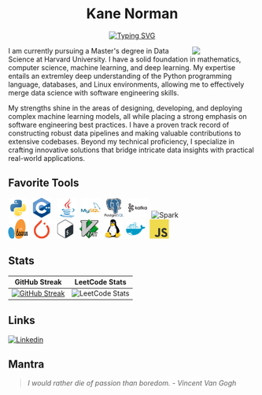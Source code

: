 <h1 align="center">Kane Norman</h1>

<p align="center">
  <!-- Typing SVG by DenverCoder1 - https://github.com/DenverCoder1/readme-typing-svg -->
<a href="https://git.io/typing-svg"><img src="https://readme-typing-svg.demolab.com?font=Fira+Code&size=25&pause=1000&center=true&vCenter=true&random=false&width=435&lines=Full+Stack+Machine+Learning" alt="Typing SVG" /></a>
</p>
<img src="https://seeklogo.com/images/H/harvard-university-logo-D7CC65EE30-seeklogo.com.png" align="right" style="width: 130px; vertical-align: top;">


<p>
I am currently pursuing a Master's degree in Data Science at Harvard University. I have a solid foundation in mathematics, computer science, machine learning, and deep learning. My expertise entails an extremley deep understanding of the Python programming language, databases, and Linux environments, allowing me to effectively merge data science with software engineering skills. </p>

<p>My strengths shine in the areas of designing, developing, and deploying complex machine learning models, all while placing a strong emphasis on software engineering best practices. I have a proven track record of constructing robust data pipelines and making valuable contributions to extensive codebases. Beyond my technical proficiency, I specialize in crafting innovative solutions that bridge intricate data insights with practical real-world applications.
</p>


  
## Favorite Tools

<div>
<img src="https://github.com/devicons/devicon/blob/master/icons/python/python-original.svg" title="Python" alt="Python" width="40" height="40"/>&nbsp;
<img src="https://github.com/devicons/devicon/blob/master/icons/cplusplus/cplusplus-original.svg" alt="cplusplus" width="40" height="40"/> &nbsp;
<img src="https://github.com/devicons/devicon/blob/master/icons/java/java-original.svg" title="Java" alt="Java" width="40" height="40"/>&nbsp;
<img src="https://github.com/devicons/devicon/blob/master/icons/mysql/mysql-original-wordmark.svg" title="MySQL" alt="MySQL" width="40" height="40"/>&nbsp;
<img src="https://github.com/devicons/devicon/blob/master/icons/postgresql/postgresql-original-wordmark.svg" title="Postgres" alt="PSQL" width="40" height="40"/>&nbsp;
<img src="https://github.com/devicons/devicon/blob/master/icons/apachekafka/apachekafka-original-wordmark.svg" title="Kafka" alt="Kafka" width="40" height="40"/>&nbsp;
  <img src="https://upload.wikimedia.org/wikipedia/commons/f/f3/Apache_Spark_logo.svg" title="Spark" alt="Spark" width="40" height="40"/>&nbsp;
  <br>
<img src="https://github.com/scikit-learn/scikit-learn/blob/main/doc/logos/scikit-learn-logo-without-subtitle.svg" title="sklearn" alt="sklearn" width="40" height="40"/>&nbsp;
<img src="https://github.com/devicons/devicon/blob/master/icons/pytorch/pytorch-original.svg" title="PyTorch" alt="PyTorch" width="40" height="40"/>&nbsp;
<img src="https://github.com/devicons/devicon/blob/master/icons/bash/bash-original.svg" title="Bash" alt="Bash" width="40" height="40"/>&nbsp;
<img src="https://github.com/devicons/devicon/blob/master/icons/vim/vim-original.svg" title="Vim" alt="Vim" width="40" height="40"/>&nbsp;
<img src="https://github.com/devicons/devicon/blob/master/icons/linux/linux-original.svg" title="Linux" alt="Linux" width="40" height="40"/>&nbsp;
  <img src="https://github.com/devicons/devicon/blob/master/icons/docker/docker-plain.svg" title="Docker" alt="Docker" width="40" height="40"/>&nbsp;
  <img src="https://github.com/devicons/devicon/blob/master/icons/javascript/javascript-original.svg" title="Javascript" alt="Javascript" width="40" height="40"/>&nbsp;
</div>

## Stats

| GitHub Streak                          | LeetCode Stats                            |
| -------------------------------------  | ----------------------------------------  |
| [![GitHub Streak](https://streak-stats.demolab.com/?user=kanenorman&theme=default&starting_year=2017)](https://git.io/streak-stats) | ![LeetCode Stats](https://leetcard.jacoblin.cool/kane_norman?theme=light&font=Noto%20Sans%20Thai) |


## Links
[![Linkedin](https://img.shields.io/badge/Linkedin-0072b1?style=for-the-badge)](https://www.linkedin.com/in/kanenorman/)


## Mantra
> *I would rather die of passion than boredom. - Vincent Van Gogh*


